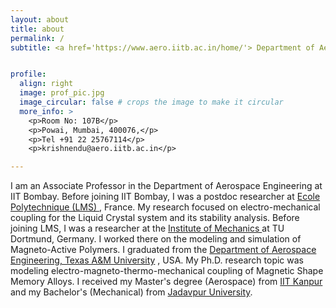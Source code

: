 ```yaml
---
layout: about
title: about
permalink: /
subtitle: <a href='https://www.aero.iitb.ac.in/home/'> Department of Aerospace Engineering</a>,<a href='https://www.iitb.ac.in/'> IIT Bombay</a> 


profile:
  align: right
  image: prof_pic.jpg
  image_circular: false # crops the image to make it circular
  more_info: >
    <p>Room No: 107B</p>
    <p>Powai, Mumbai, 400076,</p>
    <p>Tel +91 22 25767114</p>
    <p>krishnendu@aero.iitb.ac.in</p>    

---
```

I am an Associate Professor in the Department of Aerospace Engineering at IIT Bombay. Before joining IIT Bombay, I was a postdoc researcher at <a href='https://portail.polytechnique.edu/lms/en/lms/overview'> Ecole Polytechnique (LMS) </a>, France. My research focused on electro-mechanical coupling for the Liquid Crystal system and its stability analysis. Before joining LMS, I was a researcher at the <a href='https://im.mb.tu-dortmund.de/'> Institute of Mechanics </a> at TU Dortmund, Germany. I worked there on the modeling and simulation of Magneto-Active Polymers. I graduated from the <a href='https://www.aero.iitb.ac.in/home/'>Department of Aerospace Engineering, Texas A&M University</a> , USA. My Ph.D. research topic was modeling electro-magneto-thermo-mechanical coupling of Magnetic Shape Memory Alloys. I received my Master's degree (Aerospace) from <a href='https://www.iitk.ac.in/aero/?view=featured'>IIT Kanpur</a> and my Bachelor's (Mechanical) from <a href='https://jadavpuruniversity.in/academics/mechanical-engineering/'>Jadavpur University</a>.



